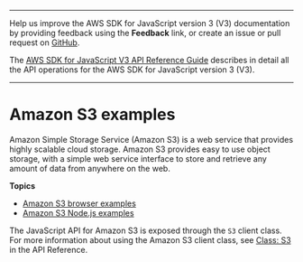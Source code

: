 --------

Help us improve the AWS SDK for JavaScript version 3 \(V3\) documentation by providing feedback using the **Feedback** link, or create an issue or pull request on [GitHub](https://github.com/awsdocs/aws-sdk-for-javascript-v3)\.

 The [AWS SDK for JavaScript V3 API Reference Guide](https://docs.aws.amazon.com/AWSJavaScriptSDK/v3/latest/index.html) describes in detail all the API operations for the AWS SDK for JavaScript version 3 \(V3\)\.

--------

# Amazon S3 examples<a name="s3-examples"></a>

Amazon Simple Storage Service \(Amazon S3\) is a web service that provides highly scalable cloud storage\. Amazon S3 provides easy to use object storage, with a simple web service interface to store and retrieve any amount of data from anywhere on the web\.

**Topics**
+ [Amazon S3 browser examples](s3-browser-examples.md)
+ [Amazon S3 Node\.js examples](s3-node-examples.md)



The JavaScript API for Amazon S3 is exposed through the `S3` client class\. For more information about using the Amazon S3 client class, see [Class: S3](https://docs.aws.amazon.com/AWSJavaScriptSDK/v3/latest/clients/client-s3/classes/s3.html) in the API Reference\.